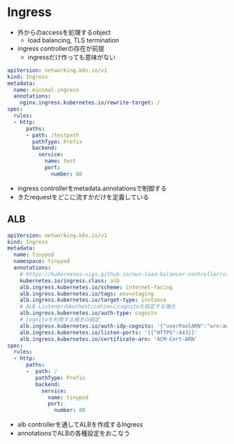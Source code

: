 # Ingress

* 外からのaccessを処理するobject
  * load balancing, TLS termination
* ingress controllerの存在が前提
  * ingressだけ作っても意味がない

```yaml
apiVersion: networking.k8s.io/v1
kind: Ingress
metadata:
  name: minimal-ingress
  annotations:
    nginx.ingress.kubernetes.io/rewrite-target: /
spec:
  rules:
  - http:
      paths:
      - path: /testpath
        pathType: Prefix
        backend:
          service:
            name: test
            port:
              number: 80
```

* ingress controllerをmetadata.annotationsで制御する
* きたrequestをどこに流すかだけを定義している

## ALB

```yaml
apiVersion: networking.k8s.io/v1
kind: Ingress
metadata:
  name: tinypod
  namespace: tinypod
  annotations:
    # https://kubernetes-sigs.github.io/aws-load-balancer-controller/v2.3/guide/ingress/annotations/#authentication
    kubernetes.io/ingress.class: alb
    alb.ingress.kubernetes.io/scheme: internet-facing
    alb.ingress.kubernetes.io/tags: env=staging
    alb.ingress.kubernetes.io/target-type: instance
    # ALB ListenerのAuthenticationにcognitoを指定する場合
    alb.ingress.kubernetes.io/auth-type: cognito
    # cognitoを利用する場合の設定
    alb.ingress.kubernetes.io/auth-idp-cognito: '{"userPoolARN":"arn:aws:cognito-idp:ap-northeast-1:111122223333:userpool/xxx", "userPoolClientID":"XxxxYyyy", "userPoolDomain": "my-domain"}'
    alb.ingress.kubernetes.io/listen-ports: '[{"HTTPS":443}]'
    alb.ingress.kubernetes.io/certificate-arn: 'ACM-Cert-ARN'
spec:
  rules:
  - http:
      paths:
      -  path: /
         pathType: Prefix
         backend:
           service:
             name: tinypod
             port:
               number: 80
```

* alb controllerを通してALBを作成するIngress
* annotationsでALBの各種設定をおこなう
